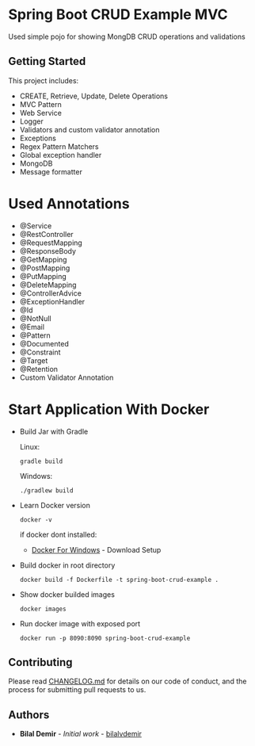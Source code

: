 # Spring Boot CRUD Example MVC
Used simple pojo for showing MongDB CRUD operations and validations

## Getting Started
This project includes:
 - CREATE, Retrieve, Update, Delete Operations
 - MVC Pattern
 - Web Service
 - Logger
 - Validators and custom validator annotation
 - Exceptions
 - Regex Pattern Matchers
 - Global exception handler
 - MongoDB
 - Message formatter
 
# Used Annotations

 - @Service
 - @RestController
 - @RequestMapping
 - @ResponseBody
 - @GetMapping
 - @PostMapping
 - @PutMapping
 - @DeleteMapping
 - @ControllerAdvice
 - @ExceptionHandler
 - @Id
 - @NotNull
 - @Email
 - @Pattern
 - @Documented
 - @Constraint
 - @Target
 - @Retention
 - Custom Validator Annotation

# Start Application With Docker
 - Build Jar with Gradle
   
   Linux:
   ```
   gradle build
   ```
   Windows:
   ```
   ./gradlew build
   ```
 - Learn Docker version
   ```
   docker -v
   ```
   if docker dont installed: 
   * [Docker For Windows](https://docs.docker.com/docker-for-windows/install/) - Download Setup
   
 - Build docker in root directory
   ```
   docker build -f Dockerfile -t spring-boot-crud-example .
   ```
 - Show docker builded images
   ```
   docker images
   ```
 - Run docker image with exposed port 
   ```
   docker run -p 8090:8090 spring-boot-crud-example
   ```

## Contributing

Please read [CHANGELOG.md](https://github.com/bilalvdemir/SpringBootCRUDExample/blob/master/CHANGELOG.md) for details on our code of conduct, and the process for submitting pull requests to us.

## Authors

* **Bilal Demir** - *Initial work* - [bilalvdemir](https://github.com/bilalvdemir)
